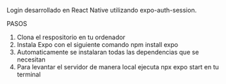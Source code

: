 Login desarrollado en React Native utilizando expo-auth-session.

PASOS

1. Clona el respositorio en tu ordenador
2. Instala Expo con el siguiente comando npm install expo
3. Automaticamente se instalaran todas las dependencias que se necesitan
4. Para levantar el servidor de manera local ejecuta npx expo start en tu terminal
